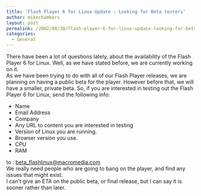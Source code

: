 ```yaml
---
title: 'Flash Player 6 for Linux Update : Looking for Beta testers'
author: mikechambers
layout: post
permalink: /2002/08/30/flash-player-6-for-linux-update-looking-for-beta-testers/
categories:
  - General
---
```



There have been a lot of questions lately, about the availability of the Flash Player 6 for Linux. Well, as we have stated before, we are currently working on it.  
As we have been trying to do with all of our Flash Player releases, we are planning on having a public beta for the player. However before that, we will have a smaller, private beta. So, if you are interested in testing out the Flash Player 6 for Linux, send the following info:  
  
*   Name
*   Email Address 
*   Company 
*   Any URL to content you are interested in testing
*   Version of Linux you are running.
*   Browser version you use.
*   CPU
*   RAM</UL>
  
to : <beta_flashlinux@macromedia.com>  
We really need people who are going to bang on the player, and find any issues that might exist.  
I can&#8217;t give an ETA on the public beta, or final release, but I can say it is sooner rather than later.